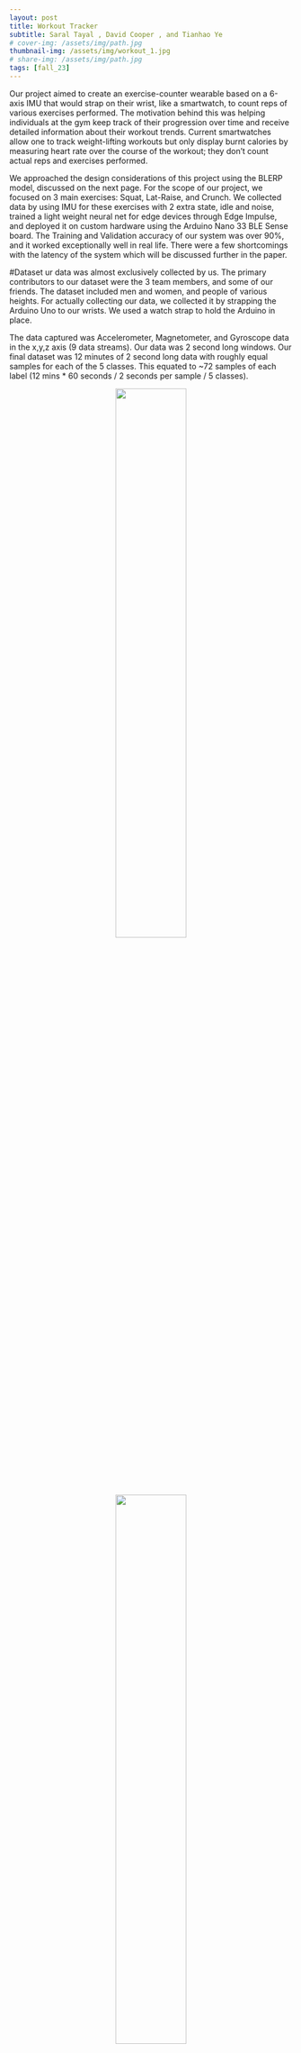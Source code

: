```yaml
---
layout: post
title: Workout Tracker
subtitle: Saral Tayal , David Cooper , and Tianhao Ye 
# cover-img: /assets/img/path.jpg
thumbnail-img: /assets/img/workout_1.jpg
# share-img: /assets/img/path.jpg
tags: [fall_23]
---
```

Our project aimed to create an exercise-counter wearable based on a 6-axis IMU that would strap on their wrist, like a smartwatch, to count reps of various exercises performed. The motivation behind this was helping individuals at the gym keep track of their progression over time and receive detailed information about their workout trends. Current smartwatches allow one to track weight-lifting workouts but only display burnt calories by measuring heart rate over the course of the workout; they don’t count actual reps and exercises performed.   

We approached the design considerations of this project using the BLERP model, discussed on the next page. For the scope of our project, we focused on 3 main exercises: Squat, Lat-Raise, and Crunch. We collected data by using IMU for these exercises with 2 extra state, idle and noise, trained a light weight neural net for edge devices through Edge Impulse, and deployed it on custom hardware using the Arduino Nano 33 BLE Sense board. The Training and Validation accuracy of our system was over 90%, and it worked exceptionally well in real life. There were a few shortcomings with the latency of the system which will be discussed further in the paper.  

#Dataset
ur data was almost exclusively collected by us. The primary contributors to our dataset were the 3 team members, and some of our friends. The dataset included men and women, and people of various heights.
For actually collecting our data, we collected it by strapping the Arduino Uno to our wrists. We used a watch strap to hold the Arduino in place.   

The data captured was Accelerometer, Magnetometer, and Gyroscope data in the x,y,z axis (9 data streams). Our data was 2 second long windows. Our final dataset was 12 minutes of 2 second long data with roughly equal samples for each of the 5 classes. This equated to ~72 samples of each label (12 mins * 60 seconds / 2 seconds per sample / 5 classes).  

<p align="center"> <img src="/mbed-dl/assets/img/workout_1.jpg" width="50%" height="50%"> </p>
<p align="center"> <img src="/mbed-dl/assets/img/workout_2.jpg" width="50%" height="50%"> </p>
<p align="center"> <img src="/mbed-dl/assets/img/workout_3.jpg" width="50%" height="50%"> </p>
<p align="center"> <img src="/mbed-dl/assets/img/workout_5.jpg" width="50%" height="50%"> </p>
<p align="center"> <img src="/mbed-dl/assets/img/workout_6.jpg" width="50%" height="50%"> </p>
<p align="center"> <img src="/mbed-dl/assets/img/workout_4.jpg" width="50%" height="50%"> </p>

##For more information, please contact the authors:    
(saraltayal@cmu.edu)  
(davidcoo@andrew.cmu.edu)   
(ty2@andrew.cmu.edu)  